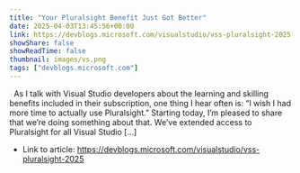 ```yaml
---
title: "Your Pluralsight Benefit Just Got Better"
date: 2025-04-03T13:45:56+00:00
link: https://devblogs.microsoft.com/visualstudio/vss-pluralsight-2025
showShare: false
showReadTime: false
thumbnail: images/vs.png
tags: ["devblogs.microsoft.com"]
---
```

  As I talk with Visual Studio developers about the learning and skilling benefits included in their subscription, one thing I hear often is: “I wish I had more time to actually use Pluralsight.” Starting today, I’m pleased to share that we’re doing something about that. We’ve extended access to Pluralsight for all Visual Studio […]

- Link to article: https://devblogs.microsoft.com/visualstudio/vss-pluralsight-2025